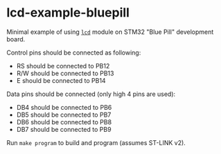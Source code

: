 # lcd-example-bluepill

Minimal example of using [`lcd`](crates.io/crates/lcd) module on STM32 "Blue Pill" development board.

Control pins should be connected as following:
 * RS should be connected to PB12
 * R/W should be connected to PB13
 * E should be connected to PB14
 
Data pins should be connected (only high 4 pins are used):
 * DB4 should be connected to PB6
 * DB5 should be connected to PB7
 * DB6 should be connected to PB8
 * DB7 should be connected to PB9 

Run `make program` to build and program (assumes ST-LINK v2).